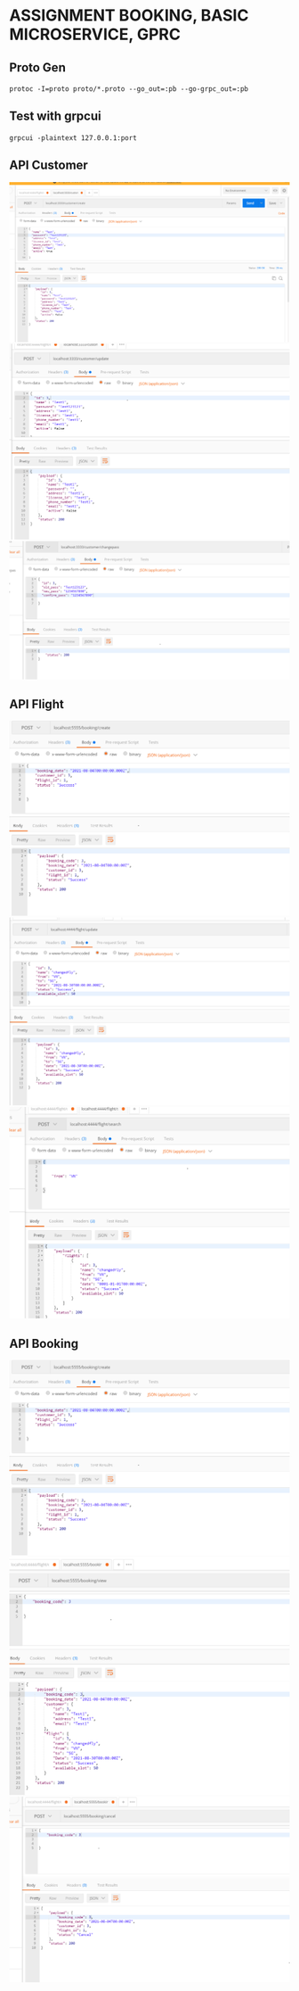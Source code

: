 # ASSIGNMENT BOOKING, BASIC MICROSERVICE, GPRC

## Proto Gen

```shell
protoc -I=proto proto/*.proto --go_out=:pb --go-grpc_out=:pb
```

## Test with grpcui 
```
grpcui -plaintext 127.0.0.1:port
```

## API Customer

![create-customer.png](./create-customer.png)
<br />
![update-customer.png](./update-customer.png)
<br />
![changepass-customer.png](./changepass-customer.png)
<br />

## API Flight
![flight-create.png](./booking-create.png)
<br />
![flight-update.png](./flight-update.png)
<br />
![flight-search.png](./flight-search.png)
<br />


## API Booking
![booking-create.png](./booking-create.png)
<br />
![booking-view.png](./booking-view.png)
<br />
![booking-cancel.png](./booking-cancel.png)
<br />


